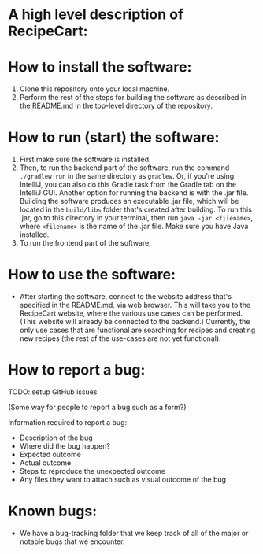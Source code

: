 # A high level description of RecipeCart:

# How to install the software:
1. Clone this repository onto your local machine.
2. Perform the rest of the steps for building the software as described in the README.md in the top-level directory of the repository.
# How to run (start) the software:
1. First make sure the software is installed.
2. Then, to run the backend part of the software, run the command `./gradlew run` in the same directory as `gradlew`. Or, if you're using IntelliJ, you can also do this Gradle task from the Gradle tab on the IntelliJ GUI. Another option for running the backend is with the .jar file. Building the software produces an executable .jar file, which will be located in the `build/libs` folder that's created after building. To run this .jar, go to this directory in your terminal, then run `java -jar <filename>`, where `<filename>` is the name of the .jar file. Make sure you have Java installed.
3. To run the frontend part of the software,

# How to use the software:
- After starting the software, connect to the website address that's specified in the README.md, via web browser. This will take you to the RecipeCart website, where the various use cases can be performed. (This website will already be connected to the backend.) Currently, the only use cases that are functional are searching for recipes and creating new recipes (the rest of the use-cases are not yet functional).
# How to report a bug:

TODO: setup GitHub issues

(Some way for people to report a bug such as a form?)

Information required to report a bug:
- Description of the bug
- Where did the bug happen?
- Expected outcome
- Actual outcome
- Steps to reproduce the unexpected outcome
- Any files they want to attach such as visual outcome of the bug

# Known bugs:
- We have a bug-tracking folder that we keep track of all of the major or notable bugs that we encounter. 
